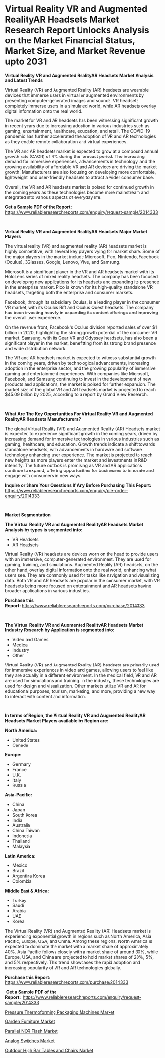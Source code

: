 <p><h1>Virtual Reality VR and Augmented RealityAR Headsets Market Research Report Unlocks Analysis on the Market Financial Status, Market Size, and Market Revenue upto 2031</h1></p><p><strong>Virtual Reality VR and Augmented RealityAR Headsets Market Analysis and Latest Trends</strong></p>
<p><p>Virtual Reality (VR) and Augmented Reality (AR) headsets are wearable devices that immerse users in virtual or augmented environments by presenting computer-generated images and sounds. VR headsets completely immerse users in a simulated world, while AR headsets overlay digital information onto the real world.</p><p>The market for VR and AR headsets has been witnessing significant growth in recent years due to increasing adoption in various industries such as gaming, entertainment, healthcare, education, and retail. The COVID-19 pandemic has further accelerated the adoption of VR and AR technologies as they enable remote collaboration and virtual experiences.</p><p>The VR and AR headsets market is expected to grow at a compound annual growth rate (CAGR) of 4% during the forecast period. The increasing demand for immersive experiences, advancements in technology, and the growing availability of affordable VR and AR devices are driving the market growth. Manufacturers are also focusing on developing more comfortable, lightweight, and user-friendly headsets to attract a wider consumer base.</p><p>Overall, the VR and AR headsets market is poised for continued growth in the coming years as these technologies become more mainstream and integrated into various aspects of everyday life.</p></p>
<p><strong>Get a Sample PDF of the Report:&nbsp;</strong> <a href="https://www.reliableresearchreports.com/enquiry/request-sample/2014333">https://www.reliableresearchreports.com/enquiry/request-sample/2014333</a></p>
<p>&nbsp;</p>
<p><strong>Virtual Reality VR and Augmented RealityAR Headsets Major Market Players</strong></p>
<p><p>The virtual reality (VR) and augmented reality (AR) headsets market is highly competitive, with several key players vying for market share. Some of the major players in the market include Microsoft, Pico, Nintendo, Facebook (Oculus), 3Glasses, Google, Lenovo, Vive, and Samsung.</p><p>Microsoft is a significant player in the VR and AR headsets market with its HoloLens series of mixed reality headsets. The company has been focused on developing new applications for its headsets and expanding its presence in the enterprise market. Pico is known for its high-quality standalone VR headsets, targeting both the enterprise and consumer markets.</p><p>Facebook, through its subsidiary Oculus, is a leading player in the consumer VR market, with its Oculus Rift and Oculus Quest headsets. The company has been investing heavily in expanding its content offerings and improving the overall user experience.</p><p>On the revenue front, Facebook's Oculus division reported sales of over $1 billion in 2020, highlighting the strong growth potential of the consumer VR market. Samsung, with its Gear VR and Odyssey headsets, has also been a significant player in the market, benefitting from its strong brand presence and wide distribution network.</p><p>The VR and AR headsets market is expected to witness substantial growth in the coming years, driven by technological advancements, increasing adoption in the enterprise sector, and the growing popularity of immersive gaming and entertainment experiences. With companies like Microsoft, Facebook, and Samsung continuing to invest in the development of new products and applications, the market is poised for further expansion. The market size of the global VR and AR headsets market is projected to reach $45.09 billion by 2025, according to a report by Grand View Research.</p></p>
<p>&nbsp;</p>
<p><strong>What Are The Key Opportunities For Virtual Reality VR and Augmented RealityAR Headsets Manufacturers?</strong></p>
<p><p>The global Virtual Reality (VR) and Augmented Reality (AR) Headsets market is expected to experience significant growth in the coming years, driven by increasing demand for immersive technologies in various industries such as gaming, healthcare, and education. Growth trends indicate a shift towards standalone headsets, with advancements in hardware and software technology enhancing user experience. The market is projected to reach new heights as more players enter the market and investments in R&D intensify. The future outlook is promising as VR and AR applications continue to expand, offering opportunities for businesses to innovate and engage with consumers in new ways.</p></p>
<p><strong>Inquire or Share Your Questions If Any Before Purchasing This Report:</strong> <a href="https://www.reliableresearchreports.com/enquiry/pre-order-enquiry/2014333">https://www.reliableresearchreports.com/enquiry/pre-order-enquiry/2014333</a></p>
<p>&nbsp;</p>
<p><strong>Market Segmentation</strong></p>
<p><strong>The Virtual Reality VR and Augmented RealityAR Headsets Market Analysis by types is segmented into:</strong></p>
<p><ul><li>VR Headsets</li><li>AR Headsets</li></ul></p>
<p><p>Virtual Reality (VR) headsets are devices worn on the head to provide users with an immersive, computer-generated environment. They are used for gaming, training, and simulations. Augmented Reality (AR) headsets, on the other hand, overlay digital information onto the real world, enhancing what users see. They are commonly used for tasks like navigation and visualizing data. Both VR and AR headsets are popular in the consumer market, with VR headsets being more focused on entertainment and AR headsets having broader applications in various industries.</p></p>
<p><strong>Purchase this Report:&nbsp;</strong><a href="https://www.reliableresearchreports.com/purchase/2014333">https://www.reliableresearchreports.com/purchase/2014333</a></p>
<p>&nbsp;</p>
<p><strong>The Virtual Reality VR and Augmented RealityAR Headsets Market Industry Research by Application is segmented into:</strong></p>
<p><ul><li>Video and Games</li><li>Medical</li><li>Industry</li><li>Other</li></ul></p>
<p><p>Virtual Reality (VR) and Augmented Reality (AR) headsets are primarily used for immersive experiences in video and games, allowing users to feel like they are actually in a different environment. In the medical field, VR and AR are used for simulations and training. In the industry, these technologies are used for design and visualization. Other markets utilize VR and AR for educational purposes, tourism, marketing, and more, providing a new way to interact with content and information.</p></p>
<p>&nbsp;</p>
<p><strong>In terms of Region, the Virtual Reality VR and Augmented RealityAR Headsets Market Players available by Region are:</strong></p>
<p>
    <p> <strong> North America: </strong>
        <ul>
            <li>United States</li>
            <li>Canada</li>
        </ul>
        </p> 
    <p> <strong> Europe: </strong>
        <ul>
            <li>Germany</li>
            <li>France</li>
            <li>U.K.</li>
            <li>Italy</li>
            <li>Russia</li>
        </ul>
        </p> 
    <p> <strong> Asia-Pacific: </strong>
        <ul>
            <li>China</li>
            <li>Japan</li>
            <li>South Korea</li>
            <li>India</li>
            <li>Australia</li>
            <li>China Taiwan</li>
            <li>Indonesia</li>
            <li>Thailand</li>
            <li>Malaysia</li>
        </ul>
        </p> 
    <p> <strong> Latin America: </strong>
        <ul>
            <li>Mexico</li>
            <li>Brazil</li>
            <li>Argentina Korea</li>
            <li>Colombia</li>
        </ul>
        </p> 
    <p> <strong> Middle East & Africa: </strong>
        <ul>
            <li>Turkey</li>
            <li>Saudi</li>
            <li>Arabia</li>
            <li>UAE</li>
            <li>Korea</li>
        </ul>
    </p>
    </p>
<p><p>The Virtual Reality (VR) and Augmented Reality (AR) Headsets market is experiencing exponential growth in regions such as North America, Asia Pacific, Europe, USA, and China. Among these regions, North America is expected to dominate the market with a market share of approximately 40%. Asia Pacific follows closely with a market share of around 30%, while Europe, USA, and China are projected to hold market shares of 20%, 5%, and 5% respectively. This trend showcases the rapid adoption and increasing popularity of VR and AR technologies globally.</p></p>
<p><strong>Purchase this Report: </strong><a href="https://www.reliableresearchreports.com/purchase/2014333">https://www.reliableresearchreports.com/purchase/2014333</a></p>
<p>&nbsp;<strong>Get a Sample PDF of the Report:&nbsp;&nbsp;</strong><a href="https://www.reliableresearchreports.com/enquiry/request-sample/2014333">https://www.reliableresearchreports.com/enquiry/request-sample/2014333</a></p>
<p><strong></strong></p>
<p><p><a href="https://artistic-helicopter-ca9.notion.site/Pressure-Thermoforming-Packaging-Machines-Market-Offers-Provide-Insightful-Data-for-the-Time-Period--e5fb7027da9042cca2221a01accaa638">Pressure Thermoforming Packaging Machines Market</a></p><p><a href="https://valiant-lunge-8fe.notion.site/Garden-Furniture-Market-Offers-Provide-Insightful-Data-for-the-Time-Period-from-2024-to-2031-and-als-b268ba77e9fa4e9b896360404dffb38b">Garden Furniture Market</a></p><p><a href="https://view.publitas.com/reportprime-1/parallel-nor-flash-market-insights-market-players-and-forecast-till-2031/">Parallel NOR Flash Market</a></p><p><a href="https://view.publitas.com/reportprime-1/decoding-the-analog-switches-market-a-deep-dive-into-the-latest-market-trends-market-segmentation-and-competitive-analysis/">Analog Switches Market</a></p><p><a href="https://picayune-night-cbd.notion.site/Outdoor-High-Bar-Tables-and-Chairs-Market-Size-Market-Share-and-Global-Market-Analysis-Report-2024-f85b067259d844a6836c003c8009f85d">Outdoor High Bar Tables and Chairs Market</a></p></p>